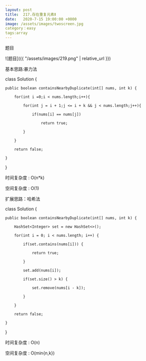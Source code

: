```yaml
---
layout: post
title:  217.存在重复元素Ⅱ
date:   2020-7-15 19:00:00 +0000
image: /assets/images/twoscreen.jpg
category：easy
tags:array
---
```

题目

![题目]({{ "/assets/images/219.png" | relative_url }})



基本思路:暴力法

class Solution {

    public boolean containsNearbyDuplicate(int[] nums, int k) {
	
        for(int i =0;i < nums.length;i++){
		
            for(int j = i + 1;j <= i + k && j < nums.length;j++){
			
                if(nums[i] == nums[j])
				
                    return true;
					
            }
			
        }
		
        return false;
		
    }
	
}

时间复杂度 : O(n*k)

空间复杂度 : O(1)



扩展思路：哈希法

class Solution {

    public boolean containsNearbyDuplicate(int[] nums, int k) {
	
        HashSet<Integer> set = new HashSet<>();
		
        for(int i = 0; i < nums.length; i++) {
		
            if(set.contains(nums[i])) {
			
                return true;
				
            }
			
            set.add(nums[i]);
			
            if(set.size() > k) {
			
                set.remove(nums[i - k]);
				
            }
			
        }
		
        return false;
		
    }
	
}

时间复杂度 : O(n)

空间复杂度 : O(min{n,k})

